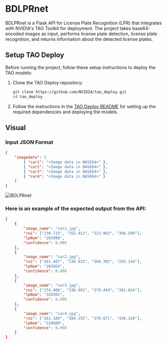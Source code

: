 # BDLPRnet

BDLPRnet is a Flask API for License Plate Recognition (LPR) that integrates with NVIDIA's TAO Toolkit for deployment. The project takes base64-encoded images as input, performs license plate detection, license plate recognition, and returns information about the detected license plates.

## Setup TAO Deploy

Before running the project, follow these setup instructions to deploy the TAO models:

1. Clone the TAO Deploy repository:

    ```bash
    git clone https://github.com/NVIDIA/tao_deploy.git
    cd tao_deploy
    ```

2. Follow the instructions in the [TAO Deploy README](https://github.com/NVIDIA/tao_deploy) for setting up the required dependencies and deploying the models.

## Visual 

### Input JSON Format

```json
{
    "imagedata": [
        { "car1": "<Image data in BASE64>" },
        { "car2": "<Image data in BASE64>" },
        { "car3": "<Image data in BASE64>" },
        { "car4": "<Image data in BASE64>" }
    ]
}
```

![BDLPRnet ](https://github.com/tanviran/BDLPRnet/assets/97601593/c34cd5c0-eaff-4167-80f5-a4fb82736126)



### Here is an example of the expected output from the API:
```json
{
    {
        "image_name": "car1.jpg",
        "roi": ["230.733", "352.912", "323.963", "396.589"],
        "lpNum": "265996",
        "confidence": 0.999
    },
    {
        "image_name": "car2.jpg",
        "roi": ["261.487", "236.833", "368.392", "293.144"],
        "lpNum": "202864",
        "confidence": 0.998
    },
    {
        "image_name": "car3.jpg",
        "roi": ["274.906", "336.991", "379.444", "381.654"],
        "lpNum": "328301",
        "confidence": 0.998
    },
    {
        "image_name": "car4.jpg",
        "roi": ["261.189", "384.255", "370.871", "436.328"],
        "lpNum": "220080",
        "confidence": 0.998
    }
}
```
